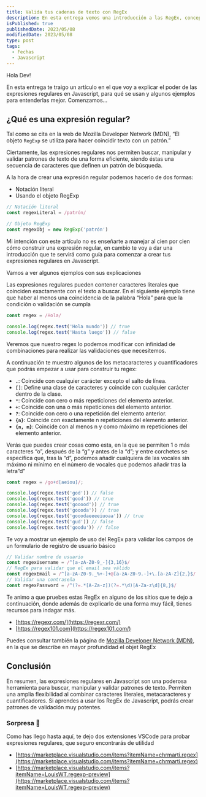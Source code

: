 ```yaml
---
title: Valida tus cadenas de texto con RegEx
description: En esta entrega vemos una introducción a las RegEx, conceptos básicos, unos enlaces interesantes para seguir aprendiendo y extensiones de vscode
isPublished: true
publishedDate: 2023/05/08
modifiedDate: 2023/05/08
type: post
tags:
  - Fechas
  - Javascript
---
```


Hola Dev!

En esta entrega te traigo un artículo en el que voy a explicar el poder de las expresiones regulares en Javascript, para qué se usan y algunos ejemplos para entenderlas mejor. Comenzamos…

## ¿Qué es una expresión regular?

Tal como se cita en la web de Mozilla Developer Network (MDN), “El objeto `RegExp` se utiliza para hacer coincidir texto con un patrón.”

Ciertamente, las expresiones regulares nos permiten buscar, manipular y validar patrones de texto de una forma eficiente, siendo éstas una secuencia de caracteres que definen un patrón de búsqueda.

A la hora de crear una expresión regular podemos hacerlo de dos formas:

- Notación literal
- Usando el objeto RegExp

```jsx
// Notación literal
const regexLiteral = /patrón/

// Objeto RegExp
const regexObj = new RegExp('patrón')
```

Mi intención con este artículo no es enseñarte a manejar al cien por cien cómo construir una expresión regular, en cambio te voy a dar una introducción que te servirá como guía para comenzar a crear tus expresiones regulares en Javascript.

Vamos a ver algunos ejemplos con sus explicaciones

Las expresiones regulares pueden contener caracteres literales que coinciden exactamente con el texto a buscar. En el siguiente ejemplo tiene que haber al menos una coincidencia de la palabra “Hola” para que la condición o validación se cumpla

```jsx
const regex = /Hola/

console.log(regex.test('Hola mundo')) // true
console.log(regex.test('Hasta luego')) // false

```

Veremos que nuestro regex lo podemos modificar con infinidad de combinaciones para realizar las validaciones que necesitemos.

A continuación te muestro algunos de los metacaracteres y cuantificadores que podrás empezar a usar para construir tu regex:

- **`.`**: Coincide con cualquier carácter excepto el salto de línea.
- **`[]`**: Define una clase de caracteres y coincide con cualquier carácter dentro de la clase.
- `*`: Coincide con cero o más repeticiones del elemento anterior.
- **`+`**: Coincide con una o más repeticiones del elemento anterior.
- **`?`**: Coincide con cero o una repetición del elemento anterior.
- **`{n}`**: Coincide con exactamente n repeticiones del elemento anterior.
- **`{n, m}`**: Coincide con al menos n y como máximo m repeticiones del elemento anterior.

Verás que puedes crear cosas como esta, en la que se permiten 1 o más caracteres “o”, después de la “g” y antes de la “d”; y entre corchetes se especifica que, tras la “d”, podemos añadir cualquiera de las vocales sin máximo ni mínimo en el número de vocales que podemos añadir tras la letra”d”

```jsx
const regex = /go+d[aeiou]/;

console.log(regex.test('god')) // false
console.log(regex.test('good')) // true
console.log(regex.test('gooood')) // true
console.log(regex.test('goooda')) // true
console.log(regex.test('gooodaeeeeiuoaa')) // true
console.log(regex.test('gud')) // false
console.log(regex.test('goodu')) // false
```

Te voy a mostrar un ejemplo de uso del RegEx para validar los campos de un formulario de registro de usuario básico

```jsx
// Validar nombre de usuario
const regexUsername = /^[a-zA-Z0-9_-]{3,16}$/
// RegEx para validar que el email sea válido
const regexEmail = /^[a-zA-Z0-9._%+-]+@[a-zA-Z0-9.-]+\.[a-zA-Z]{2,}$/
// Validar una contraseña
const regexPassword = /^(?=.*[A-Za-z])(?=.*\d)[A-Za-z\d]{8,}$/
```

Te animo a que pruebes estas RegEx en alguno de los sitios que te dejo a continuación, donde además de  explicarlo de una forma muy fácil, tienes recursos para indagar más.

- [https://regexr.com/](https://regexr.com/)
- [https://regex101.com](https://regex101.com/)

Puedes consultar también la página de [Mozilla Developer Network (MDN)]([https://developer.mozilla.org/es/docs/Web/JavaScript/Reference/Global_Objects/RegExp](https://developer.mozilla.org/es/docs/Web/JavaScript/Reference/Global_Objects/RegExp)), en la que se describe en mayor profundidad el objet RegEx

## Conclusión

En resumen, las expresiones regulares en Javascript son una poderosa herramienta para buscar, manipular y validar patrones de texto. Permiten una amplia flexibilidad al combinar caracteres literales, metacaracteres y cuantificadores. Si aprendes a usar los RegEx de Javascript, podrás crear patrones de validación muy potentes.

### Sorpresa 🎉

Como has llego hasta aquí, te dejo dos extensiones VSCode para probar expresiones regulares, que seguro encontrarás de utilidad

- [https://marketplace.visualstudio.com/items?itemName=chrmarti.regex](https://marketplace.visualstudio.com/items?itemName=chrmarti.regex)
- [https://marketplace.visualstudio.com/items?itemName=LouisWT.regexp-preview](https://marketplace.visualstudio.com/items?itemName=LouisWT.regexp-preview)
